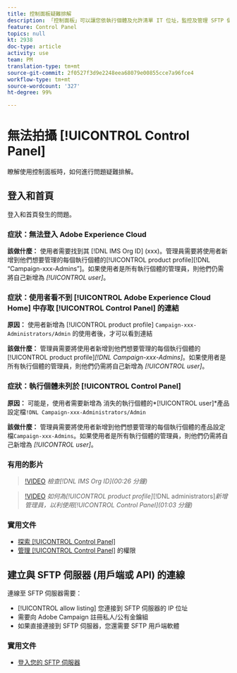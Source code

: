 ```yaml
---
title: 控制面板疑難排解
description: 「控制面板」可以讓您依執行個體及允許清單 IT 位址，監控及管理 SFTP 儲存。
feature: Control Panel
topics: null
kt: 2938
doc-type: article
activity: use
team: PM
translation-type: tm+mt
source-git-commit: 2f0527f3d9e2248eea68079e00855cce7a96fce4
workflow-type: tm+mt
source-wordcount: '327'
ht-degree: 99%

---
```



# 無法拍攝 [!UICONTROL Control Panel]

瞭解使用控制面板時，如何進行問題疑難排解。

## 登入和首頁

登入和首頁發生的問題。

### 症狀：無法登入 Adobe Experience Cloud

**該做什麼：**
使用者需要找到其 [!DNL IMS Org ID] (xxx)。管理員需要將使用者新增到他們想要管理的每個執行個體的[!UICONTROL product profile][!DNL “Campaign-xxx-Admins”]。如果使用者是所有執行個體的管理員，則他們仍需將自己新增為 *[!UICONTROL user]*。

### 症狀：使用者看不到 [!UICONTROL Adobe Experience Cloud Home] 中存取 [!UICONTROL Control Panel] 的連結

**原因：**
使用者新增為 [!UICONTROL product profile] `Campaign-xxx-Administrators/Admin` 的使用者後，才可以看到連結

**該做什麼：**
管理員需要將使用者新增到他們想要管理的每個執行個體的[!UICONTROL product profile]*[!DNL Campaign-xxx-Admins]*。如果使用者是所有執行個體的管理員，則他們仍需將自己新增為 *[!UICONTROL user]*。

### 症狀：執行個體未列於 [!UICONTROL Control Panel]

**原因：**
可能是，使用者需要新增為 消失的執行個體的*[!UICONTROL user]*&#x200B;產品設定檔`!DNL Campaign-xxx-Administrators/Admin`

**該做什麼：**
管理員需要將使用者新增到他們想要管理的每個執行個體的產品設定檔`Campaign-xxx-Admins`。如果使用者是所有執行個體的管理員，則他們仍需將自己新增為 *[!UICONTROL user]*。

### 有用的影片

>[!VIDEO](https://video.tv.adobe.com/v/27183?quality=12)
*檢查[!DNL IMS Org ID](00:26 分鐘)*

>[!VIDEO](https://video.tv.adobe.com/v/27147?quality=12)
*如何為[!UICONTROL product profile]*[!DNL administrators]*新增管理員，以利使用[!UICONTROL Control Panel](01:03 分鐘)*

### 實用文件

* [探索 [!UICONTROL Control Panel]](https://docs.adobe.com/content/help/zh-Hant/control-panel/using/control-panel-home.html)
* [管理 [!UICONTROL Control Panel]](https://docs.adobe.com/content/help/zh-Hant/control-panel/using/control-panel-home.html) 的權限

## 建立與 SFTP 伺服器 (用戶端或 API) 的連線

連線至 SFTP 伺服器需要：

* [!UICONTROL allow listing] 您連接到 SFTP 伺服器的 IP 位址
* 需要向 Adobe Campaign 註冊私人/公有金鑰組
* 如果直接連接到 SFTP 伺服器，您還需要 SFTP 用戶端軟體

### 實用文件

* [登入您的 SFTP 伺服器](https://docs.adobe.com/content/help/zh-Hant/control-panel/using/control-panel-home.html#LoggingintoyourSFTPserver)

